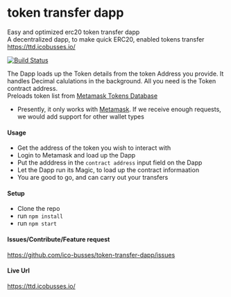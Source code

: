 # token transfer dapp
Easy and optimized erc20 token transfer dapp  
A decentralized dapp, to make quick ERC20, enabled tokens transfer  
https://ttd.icobusses.io/
  
  
[![Build Status](https://travis-ci.org/ico-busses/token-transfer-dapp.svg?branch=master)](https://travis-ci.org/ico-busses/token-transfer-dapp) 
  
The Dapp loads up the Token details from the token Address you provide. It handles Decimal calulations in the background.
All you need is the Token contract address.  
Preloads token list from [Metamask Tokens Database](https://github.com/MetaMask/eth-contract-metadata)
 
* Presently, it only works with [Metamask](htps://metamask.io). If we receive enough requests, we would add support for other wallet types

#### Usage  
- Get the address of the token you wish to interact with
- Login to Metamask and load up the Dapp
- Put the adddress in the `contract address` input field on the Dapp
- Let the Dapp run its Magic, to load up the contract informaation
- You are good to go, and can carry out your transfers

#### Setup  
- Clone the repo
- run `npm install`
- run `npm start`

#### Issues/Contribute/Feature request
https://github.com/ico-busses/token-transfer-dapp/issues
  


#### Live Url
https://ttd.icobusses.io/